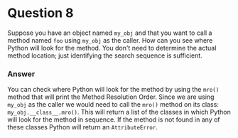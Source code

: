 # Question 8

Suppose you have an object named `my_obj` and that you want to call a method named `foo` using `my_obj` as the caller. How can you see where Python will look for the method. You don't need to determine the actual method location; just identifying the search sequence is sufficient.

### Answer

You can check where Python will look for the method by using the `mro()` method that will print the Method Resolution Order. Since we are using `my_obj` as the caller we would need to call the `mro()` method on its class: `my_obj.__class__.mro()`. This will return a list of the classes in which Python will look for the method in sequence. If the method is not found in any of these classes Python will return an `AttributeError`.

